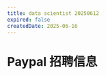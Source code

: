 ```yaml
---
title: data scientist 20250612
expired: false
createdDate: 2025-06-16
---
```


# Paypal 招聘信息

<JobPostingTable job-posting-json-path="paypal/data/data-scientist-20250612.json" />
